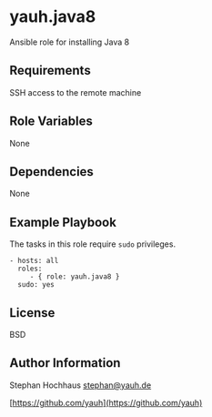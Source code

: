 # yauh.java8
Ansible role for installing Java 8

## Requirements
SSH access to the remote machine

## Role Variables
None

## Dependencies
None

## Example Playbook
The tasks in this role require `sudo` privileges.

```
- hosts: all
  roles:
     - { role: yauh.java8 }
  sudo: yes
```

## License
BSD

## Author Information
Stephan Hochhaus stephan@yauh.de

[https://github.com/yauh](https://github.com/yauh)
